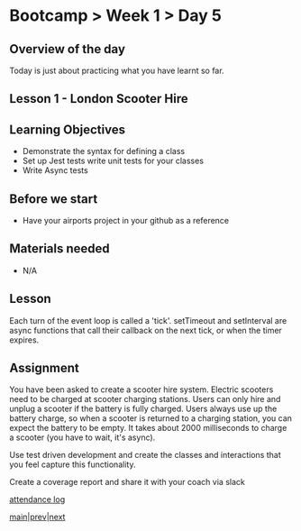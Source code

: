 # Bootcamp > Week 1 > Day 5

## Overview of the day

Today is just about practicing what you have learnt so far.

## Lesson 1 - London Scooter Hire

## Learning Objectives

* Demonstrate the syntax for defining a class
* Set up Jest tests write unit tests for your classes
* Write Async tests

## Before we start

* Have your airports project in your github as a reference

## Materials needed

* N/A

## Lesson

Each turn of the event loop is called a 'tick'. setTimeout and setInterval are async functions that call their callback on the next tick, or when the timer expires.

## Assignment

You have been asked to create a scooter hire system. Electric scooters need to be charged at scooter charging stations. Users can only hire and unplug a scooter if the battery is fully charged. Users always use up the battery charge, so when a scooter is returned to a charging station, you can expect the battery to be empty. It takes about 2000 milliseconds to charge a scooter (you have to wait, it's async).

Use test driven development and create the classes and interactions that you feel capture this functionality.

Create a coverage report and share it with your coach via slack

[attendance log](https://platform.whitehat.org.uk/apprentice/attendance-log/157)

[main](/swe)|[prev](/swe/bootcamp/wk1/day4.html)|[next](/swe/bootcamp/wk2/day1.html)

